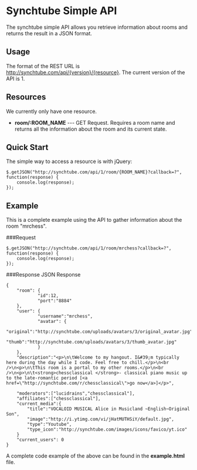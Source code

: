 Synchtube Simple API
===========

The synchtube simple API allows you retrieve information about rooms and returns the result in a JSON format.

## Usage

The format of the REST URL is http://synchtube.com/api/{version}/{resource}. The current version of the API is 1.

## Resources
We currently only have one resource.

* <b>room/:ROOM_NAME</b> --- GET Request. Requires a room name and returns all the information about the room and its current state.

## Quick Start

The simple way to access a resource is with jQuery:

    $.getJSON("http://synchtube.com/api/1/room/{ROOM_NAME}?callback=?", function(response) {
        console.log(response);
    });

## Example

This is a complete example using the API to gather information about the room "mrchess".

###Request

    $.getJSON("http://synchtube.com/api/1/room/mrchess?callback=?", function(response) {
        console.log(response);
    });

###Response
JSON Response

    {
        "room": {
                "id":12,
                "port":"8884"
        },
        "user": {
                "username":"mrchess",
                "avatar": {
                    "original":"http://synchtube.com/uploads/avatars/3/original_avatar.jpg",
                    "thumb":"http://synchtube.com/uploads/avatars/3/thumb_avatar.jpg"
                }
        },
        "description":"<p>\n\tWelcome to my hangout. I&#39;m typically here during the day while I code. Feel free to chill.</p>\n<br />\n<p>\n\tThis room is a portal to my other rooms.</p>\n<br />\n<p>\n\t<strong>chessclassical </strong>- classical piano music up to the late-romantic period [<a href=\"http://synchtube.com/r/chessclassical\">go now</a>]</p>",

        "moderators":["lucidrains","chessclassical"],
        "affiliates":["chessclassical"],
        "current_media":{
            "title":"VOCALOID MUSICAL Alice in Musicland ~English~Original Son",
            "image":"http://i.ytimg.com/vi/jHatMUTHSiY/default.jpg",
            "type":"Youtube",
            "type_icon":"http://synchtube.com/images/icons/favico/yt.ico"
        }
        "current_users": 0
    }

A complete code example of the above can be found in the <b>example.html</b> file.